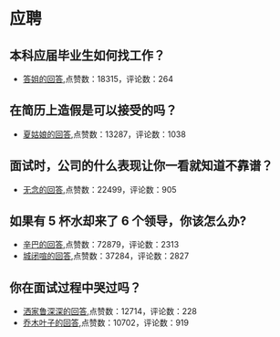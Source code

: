 # 应聘
## 本科应届毕业生如何找工作？
- [答姐的回答](https://www.zhihu.com/question/22679775/answer/629855212),点赞数：18315，评论数：264
## 在简历上造假是可以接受的吗？
- [夏姑娘的回答](https://www.zhihu.com/question/21660867/answer/538133481),点赞数：13287，评论数：1038
## 面试时，公司的什么表现让你一看就知道不靠谱？
- [无念的回答](https://www.zhihu.com/question/504116103/answer/-2013750801),点赞数：22499，评论数：905
## 如果有 5 杯水却来了 6 个领导，你该怎么办?
- [辛巴的回答](https://www.zhihu.com/question/451003725/answer/1799339418),点赞数：72879，评论数：2313
- [城闭喧的回答](https://www.zhihu.com/question/451003725/answer/1801130689),点赞数：37284，评论数：2827
## 你在面试过程中哭过吗？
- [洒家鲁深深的回答](https://www.zhihu.com/question/302600406/answer/620554719),点赞数：12714，评论数：228
- [乔木叶子的回答](https://www.zhihu.com/question/302600406/answer/746127035),点赞数：10702，评论数：919

